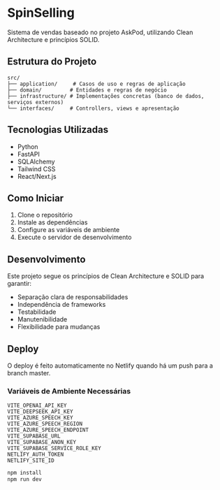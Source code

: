 # SpinSelling

Sistema de vendas baseado no projeto AskPod, utilizando Clean Architecture e princípios SOLID.

## Estrutura do Projeto

```
src/
├── application/     # Casos de uso e regras de aplicação
├── domain/         # Entidades e regras de negócio
├── infrastructure/ # Implementações concretas (banco de dados, serviços externos)
└── interfaces/     # Controllers, views e apresentação
```

## Tecnologias Utilizadas

- Python
- FastAPI
- SQLAlchemy
- Tailwind CSS
- React/Next.js

## Como Iniciar

1. Clone o repositório
2. Instale as dependências
3. Configure as variáveis de ambiente
4. Execute o servidor de desenvolvimento

## Desenvolvimento

Este projeto segue os princípios de Clean Architecture e SOLID para garantir:

- Separação clara de responsabilidades
- Independência de frameworks
- Testabilidade
- Manutenibilidade
- Flexibilidade para mudanças

## Deploy

O deploy é feito automaticamente no Netlify quando há um push para a branch master.

### Variáveis de Ambiente Necessárias

```
VITE_OPENAI_API_KEY
VITE_DEEPSEEK_API_KEY
VITE_AZURE_SPEECH_KEY
VITE_AZURE_SPEECH_REGION
VITE_AZURE_SPEECH_ENDPOINT
VITE_SUPABASE_URL
VITE_SUPABASE_ANON_KEY
VITE_SUPABASE_SERVICE_ROLE_KEY
NETLIFY_AUTH_TOKEN
NETLIFY_SITE_ID
```
```bash
npm install
npm run dev
